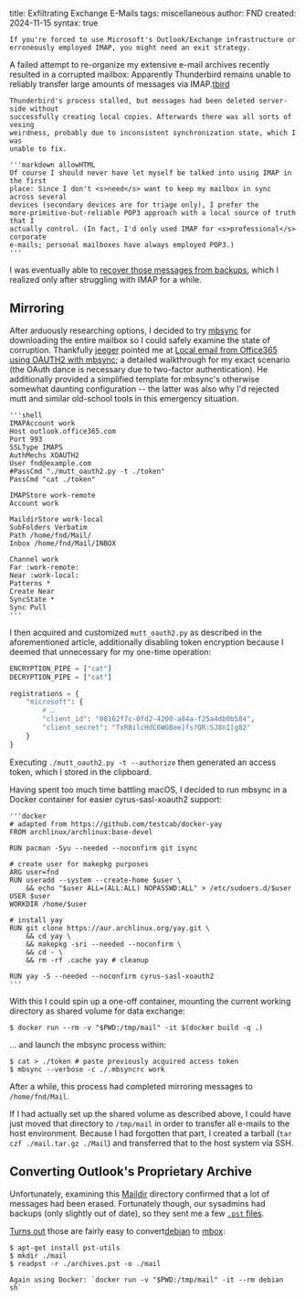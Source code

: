 title: Exfiltrating Exchange E-Mails
tags: miscellaneous
author: FND
created: 2024-11-15
syntax: true

```intro
If you're forced to use Microsoft's Outlook/Exchange infrastructure or
erroneously employed IMAP, you might need an exit strategy.
```

A failed attempt to re-organize my extensive e-mail archives recently resulted
in a corrupted mailbox: Apparently Thunderbird remains unable to reliably
transfer large amounts of messages via IMAP.[tbird](footnote://)

```footnote tbird
Thunderbird's process stalled, but messages had been deleted server-side without
successfully creating local copies. Afterwards there was all sorts of vexing
weirdness, probably due to inconsistent synchronization state, which I was
unable to fix.
```

```aside compact
'''markdown allowHTML
Of course I should never have let myself be talked into using IMAP in the first
place: Since I don't <s>need</s> want to keep my mailbox in sync across several
devices (secondary devices are for triage only), I prefer the
more-primitive-but-reliable POP3 approach with a local source of truth that I
actually control. (In fact, I'd only used IMAP for <s>professional</s> corporate
e-mails; personal mailboxes have always employed POP3.)
'''
```

I was eventually able to
[recover those messages from backups](#converting-outlook’s-proprietary-archive),
which I realized only after struggling with IMAP for a while.


Mirroring
---------

After arduously researching options, I decided to try
[mbsync](https://isync.sourceforge.io) for downloading the entire mailbox so I
could safely examine the state of corruption. Thankfully
[jeeger](https://thenybble.de) pointed me at
[Local email from Office365 using OAUTH2 with mbsync](https://simondobson.org/2024/02/03/getting-email/);
a detailed walkthrough for my exact scenario (the OAuth dance is necessary due
to two-factor authentication). He additionally provided a simplified template
for mbsync's otherwise somewhat daunting configuration -- the latter was also
why I'd rejected mutt and similar old-school tools in this emergency situation.

```figure filename=.mbsyncrc
'''shell
IMAPAccount work
Host outlook.office365.com
Port 993
SSLType IMAPS
AuthMechs XOAUTH2
User fnd@example.com
#PassCmd "./mutt_oauth2.py -t ./token"
PassCmd "cat ./token"

IMAPStore work-remote
Account work

MaildirStore work-local
SubFolders Verbatim
Path /home/fnd/Mail/
Inbox /home/fnd/Mail/INBOX

Channel work
Far :work-remote:
Near :work-local:
Patterns *
Create Near
SyncState *
Sync Pull
'''
```

I then acquired and customized `mutt_oauth2.py` as described in the
aforementioned article, additionally disabling token encryption because I deemed
that unnecessary for my one-time operation:

```python
ENCRYPTION_PIPE = ["cat"]
DECRYPTION_PIPE = ["cat"]

registrations = {
    "microsoft": {
        # …
        "client_id": "08162f7c-0fd2-4200-a84a-f25a4db0b584",
        "client_secret": "TxRBilcHdC6WGBee]fs?QR:SJ8nI[g82"
    }
}
```

Executing `./mutt_oauth2.py -t --authorize` then generated an access token,
which I stored in the clipboard.

Having spent too much time battling macOS, I decided to run mbsync in a Docker
container for easier cyrus-sasl-xoauth2 support:

```figure filename=Dockerfile
'''docker
# adapted from https://github.com/testcab/docker-yay
FROM archlinux/archlinux:base-devel

RUN pacman -Syu --needed --noconfirm git isync

# create user for makepkg purposes
ARG user=fnd
RUN useradd --system --create-home $user \
    && echo "$user ALL=(ALL:ALL) NOPASSWD:ALL" > /etc/sudoers.d/$user
USER $user
WORKDIR /home/$user

# install yay
RUN git clone https://aur.archlinux.org/yay.git \
    && cd yay \
    && makepkg -sri --needed --noconfirm \
    && cd - \
    && rm -rf .cache yay # cleanup

RUN yay -S --needed --noconfirm cyrus-sasl-xoauth2
'''
```

With this I could spin up a one-off container, mounting the current working
directory as shared volume for data exchange:

```shell
$ docker run --rm -v "$PWD:/tmp/mail" -it $(docker build -q .)
```

... and launch the mbsync process within:

```shell
$ cat > ./token # paste previously acquired access token
$ mbsync --verbose -c ./.mbsyncrc work
```

After a while, this process had completed mirroring messages to
`/home/fnd/Mail`.

If I had actually set up the shared volume as described above, I could
have just moved that directory to `/tmp/mail` in order to transfer all e-mails
to the host environment. Because I had forgotten that part, I created a tarball
(`tar czf ./mail.tar.gz ./Mail`) and transferred that to the host system via
SSH.


Converting Outlook's Proprietary Archive
----------------------------------------

Unfortunately, examining this [Maildir](https://en.wikipedia.org/wiki/Maildir)
directory confirmed that a lot of messages had been erased. Fortunately though,
our sysadmins had backups (only slightly out of date), so they sent me a few
[`.pst` files](https://en.wikipedia.org/wiki/Personal_Storage_Table).

[Turns out](https://infosec.exchange/@dazo/113472423694558928) those are fairly
easy to convert[debian](footnote://) to
[mbox](https://en.wikipedia.org/wiki/Mbox):

```shell
$ apt-get install pst-utils
$ mkdir ./mail
$ readpst -r ./archives.pst -o ./mail
```


```footnote debian
Again using Docker: `docker run -v "$PWD:/tmp/mail" -it --rm debian sh`
```
